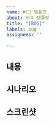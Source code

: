 ```yaml
---
name: 버그 템플릿
about: 버그 템플릿
title: "[BUG]"
labels: bug
assignees: ''

---
```


## 내용

## 시나리오

## 스크린샷
